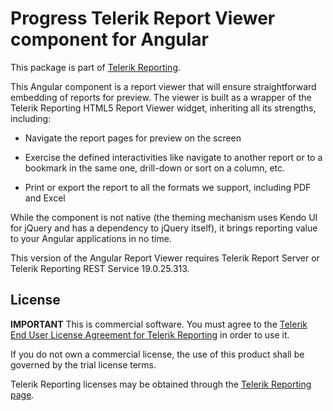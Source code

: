 # Progress Telerik Report Viewer component for Angular

This package is part of [Telerik Reporting](https://www.telerik.com/reporting).

This Angular component is a report viewer that will ensure straightforward embedding of reports for preview.
The viewer is built as a wrapper of the Telerik Reporting HTML5 Report Viewer widget,
inheriting all its strengths, including:

* Navigate the report pages for preview on the screen

* Exercise the defined interactivities like navigate to another report or to a bookmark in the same one,
drill-down or sort on a column, etc.

* Print or export the report to all the formats we support, including PDF and Excel

While the component is not native (the theming mechanism uses Kendo UI for jQuery
and has a dependency to jQuery itself), it brings reporting value to your Angular applications
in no time.

This version of the Angular Report Viewer requires Telerik Report Server or Telerik Reporting REST Service 19.0.25.313.

## License

**IMPORTANT** This is commercial software. You must agree to the
[Telerik End User License Agreement for Telerik Reporting](https://www.telerik.com/purchase/license-agreement/reporting-dlw-s) in order to use it.

If you do not own a commercial license, the use of this product shall be governed by the trial license terms.

Telerik Reporting licenses may be obtained through the [Telerik Reporting page](https://www.telerik.com/purchase/individual/reporting).
